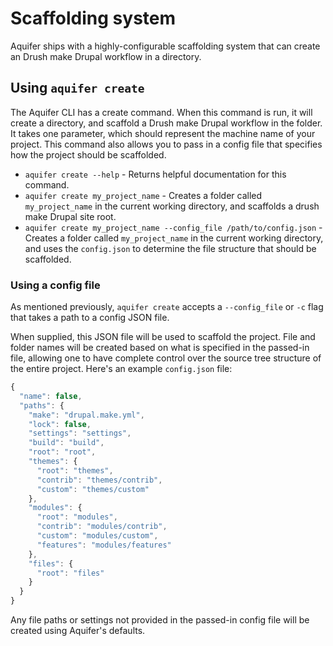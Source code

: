 # Scaffolding system
Aquifer ships with a highly-configurable scaffolding system that can create an Drush make Drupal workflow in a directory.

## Using `aquifer create`
The Aquifer CLI has a create command. When this command is run, it will create a directory, and scaffold a Drush make Drupal workflow in the folder. It takes one parameter, which should represent the machine name of your project. This command also allows you to pass in a config file that specifies how the project should be scaffolded.

* `aquifer create --help` - Returns helpful documentation for this command.
* `aquifer create my_project_name` - Creates a folder called `my_project_name` in the current working directory, and scaffolds a drush make Drupal site root.
* `aquifer create my_project_name --config_file /path/to/config.json` - Creates a folder called `my_project_name` in the current working directory, and uses the `config.json` to determine the file structure that should be scaffolded.

### Using a config file
As mentioned previously, `aquifer create` accepts a `--config_file` or `-c` flag that takes a path to a config JSON file.

When supplied, this JSON file will be used to scaffold the project. File and folder names will be created based on what is specified in the passed-in file, allowing one to have complete control over the source tree structure of the entire project. Here's an example `config.json` file:

```javascript
{
  "name": false,
  "paths": {
    "make": "drupal.make.yml",
    "lock": false,
    "settings": "settings",
    "build": "build",
    "root": "root",
    "themes": {
      "root": "themes",
      "contrib": "themes/contrib",
      "custom": "themes/custom"
    },
    "modules": {
      "root": "modules",
      "contrib": "modules/contrib",
      "custom": "modules/custom",
      "features": "modules/features"
    },
    "files": {
      "root": "files"
    }
  }
}
```

Any file paths or settings not provided in the passed-in config file will be created using Aquifer's defaults.
